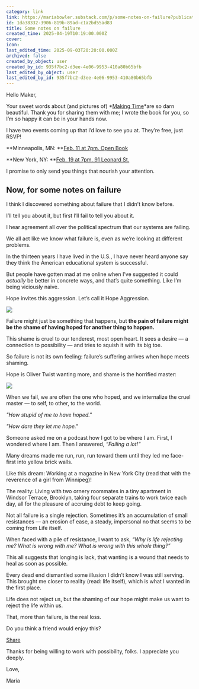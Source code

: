 ```yaml
---
category: link
link: https://mariabowler.substack.com/p/some-notes-on-failure?publication_id=478743&utm_campaign=email-post-title&r=14f1g
id: 1da38332-3906-819b-89ad-c1a2bd55ad83
title: Some notes on failure
created_time: 2025-04-19T10:19:00.000Z
cover: 
icon: 
last_edited_time: 2025-09-03T20:20:00.000Z
archived: false
created_by_object: user
created_by_id: 935f7bc2-d3ee-4e06-9953-410a80b65bfb
last_edited_by_object: user
last_edited_by_id: 935f7bc2-d3ee-4e06-9953-410a80b65bfb
---
```


Hello Maker,

Your sweet words about (and pictures of) *[Making Time](https://www.mariabowler.com/makingtime)*are so darn beautiful. Thank you for sharing them with me; I wrote the book for you, so I’m so happy it can be in your hands now.

I have two events coming up that I’d love to see you at. They’re free, just RSVP!

**Minneapolis, MN: **[Feb. 11 at 7pm. Open Book](https://docs.google.com/forms/d/e/1FAIpQLScAXwOA6ja2TXQzDQiAr8rMzEov_hMYmRogCOOKvnnPBESmQw/viewform?usp=send_form)

**New York, NY: **[Feb. 19 at 7pm. 91 Leonard St.](https://docs.google.com/forms/d/14hFWsysuMdYoR1BLX4EK4LbKVWfJ5wW_NSPsyHkUt_o/viewform?edit_requested=true)

I promise to only send you things that nourish your attention.

## **Now, for some notes on failure**

I think I discovered something about failure that I didn’t know before.

I’ll tell you about it, but first I’ll fail to tell you about it.

I hear agreement all over the political spectrum that our systems are failing.

We all act like we know what failure is, even as we’re looking at different problems.

In the thirteen years I have lived in the U.S., I have never heard anyone say they think the American educational system is successful.

But people have gotten mad at me online when I’ve suggested it could *actually* be better in concrete ways, and that’s quite something. Like I’m being viciously naive.

Hope invites this aggression. Let’s call it Hope Aggression.

![](https://substackcdn.com/image/fetch/w_1456,c_limit,f_auto,q_auto:good,fl_progressive:steep/https%3A%2F%2Fsubstack-post-media.s3.amazonaws.com%2Fpublic%2Fimages%2Fc5f32a4b-c97f-4521-83ee-1eb4833e9ff6_444x333.webp)



Failure might just be something that happens, but **the pain of failure might be the shame of having hoped for another thing to happen.**

This shame is cruel to our tenderest, most open heart. It sees a desire — a connection to possibility — and tries to squish it with its big toe.

So failure is not its own feeling: failure’s suffering arrives when hope meets shaming.

Hope is Oliver Twist wanting more, and shame is the horrified master:

![](https://substackcdn.com/image/fetch/w_1456,c_limit,f_auto,q_auto:good,fl_progressive:steep/https%3A%2F%2Fsubstack-post-media.s3.amazonaws.com%2Fpublic%2Fimages%2Fafb0be06-2098-4147-bbdf-799afa6b0721_686x414.png)



When we fail, we are often the one who hoped, and we internalize the cruel master — to self, to other, to the world.

*"How stupid of me to have hoped."*

*"How dare they let me hope."*

Someone asked me on a podcast how I got to be where I am. First, I wondered where I am. Then I answered, *“Failing a lot!”*

Many dreams made me run, run, run toward them until they led me face-first into yellow brick walls.

Like this dream: Working at a magazine in New York City (read that with the reverence of a girl from Winnipeg)!

The reality: Living with two ornery roommates in a tiny apartment in Windsor Terrace, Brooklyn, taking four separate trains to work twice each day, all for the pleasure of accruing debt to keep going.

Not all failure is a single rejection. Sometimes it’s an accumulation of small resistances — an erosion of ease, a steady, impersonal no that seems to be coming from Life itself.

When faced with a pile of resistance, I want to ask, *“Why is life rejecting me? What is wrong with me? What is wrong with this whole thing?”*

This all suggests that longing is lack, that wanting is a wound that needs to heal as soon as possible.

Every dead end dismantled some illusion I didn’t know I was still serving. This brought me closer to reality (read: life itself), which is what I wanted in the first place.

Life does not reject us, but the shaming of our hope might make us want to reject the life within us.

That, more than failure, is the real loss.

Do you think a friend would enjoy this?

[Share](https://mariabowler.substack.com/p/some-notes-on-failure?utm_source=substack&utm_medium=email&utm_content=share&action=share)

Thanks for being willing to work with possibility, folks. I appreciate you deeply.

Love,

Maria


